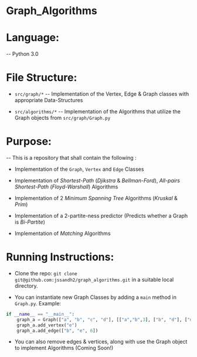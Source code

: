 # Graph_Algorithms

# Language:
-- Python 3.0

# File Structure:
*  ```src/graph/*``` -- Implementation of the Vertex, Edge & Graph classes with appropriate Data-Structures

* ```src/algorithms/*``` -- Implementation of the Algorithms that utilize the Graph objects from ```src/graph/Graph.py```

# Purpose:
-- This is a repository that shall contain the following :

* Implementation of the ```Graph```, ```Vertex``` and ```Edge``` Classes

* Implementation of *Shortest-Path* (*Djikstra* & *Bellman-Ford*), *All-pairs Shortest-Path* (*Floyd-Warshall*) Algorithms

* Implementation of 2 *Minimum Spanning Tree* Algorithms (*Kruskal* & *Prim*)

* Implementation of a 2-partite-ness predictor (Predicts whether a Graph is *Bi-Partite*)

* Implementation of *Matching* Algorithms


# Running Instructions:
* Clone the repo: ``` git clone git@github.com:jssandh2/graph_algorithms.git ``` in a suitable local directory.

* You can instantiate new Graph Classes by adding a ```main``` method in ```Graph.py```. Example:
```Python
if __name__ == "__main__":
    graph_a = Graph(["a", "b", "c", "d"], [["a","b",3], ["b", "d"], ["d", "a", 2], ["a", "c", 5]])
    graph_a.add_vertex("e")
    graph_a.add_edge(["b", "e", 6])
```
* You can also remove edges & vertices, along with use the Graph object to implement Algorithms (Coming Soon!)

